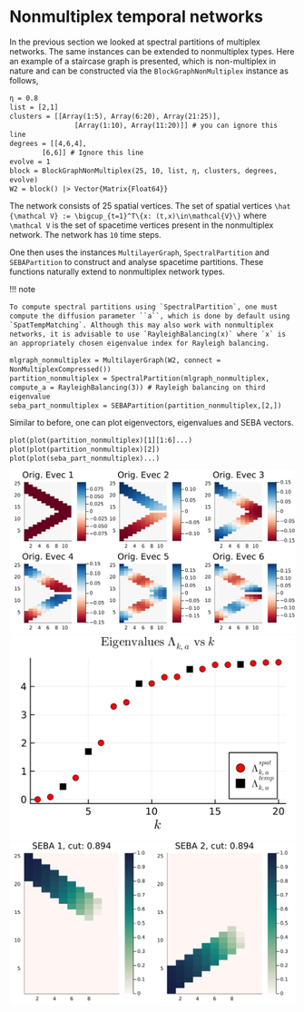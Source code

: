 # Nonmultiplex temporal networks

In the previous section we looked at spectral partitions of multiplex networks. The same instances can be extended to nonmultiplex types. Here an example of a staircase graph is presented, which is non-multiplex in nature and can be constructed via the `BlockGraphNonMultiplex` instance as follows,

```@julia
η = 0.8
list = [2,1]
clusters = [[Array(1:5), Array(6:20), Array(21:25)],
                [Array(1:10), Array(11:20)]] # you can ignore this line
degrees = [[4,6,4],
        [6,6]] # Ignore this line
evolve = 1
block = BlockGraphNonMultiplex(25, 10, list, η, clusters, degrees, evolve)
W2 = block() |> Vector{Matrix{Float64}}
```

The network consists of 25 spatial vertices. The set of spatial vertices ``\hat {\mathcal V} := \bigcup_{t=1}^T\{x: (t,x)\in\mathcal{V}\}`` where ``\mathcal V`` is the set of spacetime vertices present in the nonmultiplex network. The network has ``10`` time steps.

One then uses the instances `MultilayerGraph`, `SpectralPartition` and `SEBAPartition` to construct and analyse spacetime partitions. These functions naturally extend to nonmultiplex network types.

!!! note

    To compute spectral partitions using `SpectralPartition`, one must compute the diffusion parameter ``a``, which is done by default using `SpatTempMatching`. Although this may also work with nonmultiplex networks, it is advisable to use `RayleighBalancing(x)` where `x` is an appropriately chosen eigenvalue index for Rayleigh balancing.

```@julia
mlgraph_nonmultiplex = MultilayerGraph(W2, connect = NonMultiplexCompressed())
partition_nonmultiplex = SpectralPartition(mlgraph_nonmultiplex, compute_a = RayleighBalancing(3)) # Rayleigh balancing on third eigenvalue
seba_part_nonmultiplex = SEBAPartition(partition_nonmultiplex,[2,])
```

Similar to before, one can plot eigenvectors, eigenvalues and SEBA vectors.

```@julia
plot(plot(partition_nonmultiplex)[1][1:6]...)
plot(plot(partition_nonmultiplex)[2])
plot(plot(seba_part_nonmultiplex)...)
```

![](figs/evecs_nonm.png)
![](figs/evals_nonm.png)
![](figs/SEBA_nonm.png)





